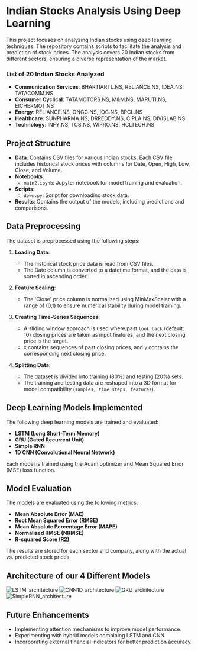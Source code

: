 # Indian Stocks Analysis Using Deep Learning

This project focuses on analyzing Indian stocks using deep learning techniques. The repository contains scripts to facilitate the analysis and prediction of stock prices. The analysis covers 20 Indian stocks from different sectors, ensuring a diverse representation of the market.

### List of 20 Indian Stocks Analyzed

- **Communication Services**: BHARTIARTL.NS, RELIANCE.NS, IDEA.NS, TATACOMM.NS
- **Consumer Cyclical**: TATAMOTORS.NS, M&M.NS, MARUTI.NS, EICHERMOT.NS
- **Energy**: RELIANCE.NS, ONGC.NS, IOC.NS, BPCL.NS
- **Healthcare**: SUNPHARMA.NS, DRREDDY.NS, CIPLA.NS, DIVISLAB.NS
- **Technology**: INFY.NS, TCS.NS, WIPRO.NS, HCLTECH.NS

## Project Structure

- **Data**: Contains CSV files for various Indian stocks. Each CSV file includes historical stock prices with columns for Date, Open, High, Low, Close, and Volume.
- **Notebooks**: 
  - `main2.ipynb`: Jupyter notebook for model training and evaluation.
- **Scripts**:
  - `down.py`: Script for downloading stock data.
- **Results**: Contains the output of the models, including predictions and comparisons.

## Data Preprocessing

The dataset is preprocessed using the following steps:

1. **Loading Data**:
   - The historical stock price data is read from CSV files.
   - The Date column is converted to a datetime format, and the data is sorted in ascending order.

2. **Feature Scaling**:
   - The 'Close' price column is normalized using MinMaxScaler with a range of (0,1) to ensure numerical stability during model training.

3. **Creating Time-Series Sequences**:
   - A sliding window approach is used where past `look_back` (default: 10) closing prices are taken as input features, and the next closing price is the target.
   - `X` contains sequences of past closing prices, and `y` contains the corresponding next closing price.

4. **Splitting Data**:
   - The dataset is divided into training (80%) and testing (20%) sets.
   - The training and testing data are reshaped into a 3D format for model compatibility (`samples, time steps, features`).

## Deep Learning Models Implemented

The following deep learning models are trained and evaluated:

- **LSTM (Long Short-Term Memory)**
- **GRU (Gated Recurrent Unit)**
- **Simple RNN**
- **1D CNN (Convolutional Neural Network)**

Each model is trained using the Adam optimizer and Mean Squared Error (MSE) loss function.

## Model Evaluation

The models are evaluated using the following metrics:

- **Mean Absolute Error (MAE)**
- **Root Mean Squared Error (RMSE)**
- **Mean Absolute Percentage Error (MAPE)**
- **Normalized RMSE (NRMSE)**
- **R-squared Score (R2)**

The results are stored for each sector and company, along with the actual vs. predicted stock prices.

## Architecture of our 4 Different Models
![LSTM_architecture](https://github.com/user-attachments/assets/4d1ebe5f-1897-456b-8f14-b67d007214a2)
![CNN1D_architecture](https://github.com/user-attachments/assets/01afb392-f11b-4336-84b9-501ce80ed8c5)
![GRU_architecture](https://github.com/user-attachments/assets/119c0f5f-7885-45c1-9036-7a1e4a59399b)
![SimpleRNN_architecture](https://github.com/user-attachments/assets/f6e21fda-4c8f-47fb-8137-a53965da2b5d)






## Future Enhancements

- Implementing attention mechanisms to improve model performance.
- Experimenting with hybrid models combining LSTM and CNN.
- Incorporating external financial indicators for better prediction accuracy.

